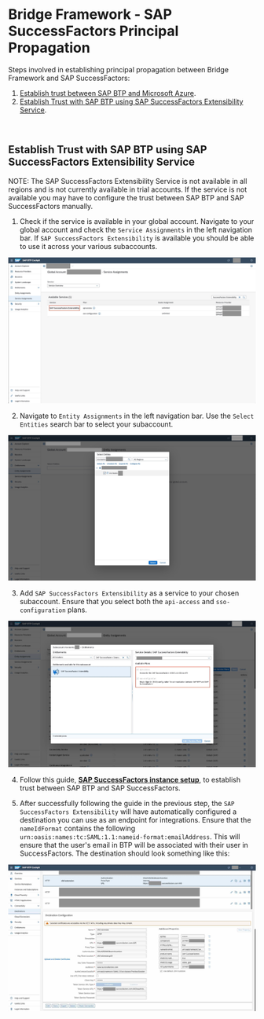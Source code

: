 # **Bridge Framework - SAP SuccessFactors Principal Propagation**

Steps involved in establishing principal propagation between Bridge Framework and SAP SuccessFactors:

1. [Establish trust between SAP BTP and Microsoft Azure](./btp-azure-trust.md).
2. [Establish Trust with SAP BTP using SAP SuccessFactors Extensibility Service](#establish-trust-with-sap-btp-using-sap-successfactors-extensibility-service).

&nbsp;

## Establish Trust with SAP BTP using SAP SuccessFactors Extensibility Service

NOTE: The SAP SuccessFactors Extensibility Service is not available in all regions and is not currently available in trial accounts.
If the service is not available you may have to configure the trust between SAP BTP and SAP SuccessFactors manually.

1. Check if the service is available in your global account. Navigate to your global account and check the `Service Assignments` in the left navigation bar. If `SAP SuccessFactors Extensibility` is available you should be able to use it across your various subaccounts.

![sfsf-service-assignment-extensibility](../images/sfsf-service-assignment-extensibility.jpg)

2. Navigate to `Entity Assignments` in the left navigation bar. Use the `Select Entities` search bar to select your subaccount.

![sfsf-entity-assignment-extensibility](../images/sfsf-entity-assignment-extensibility.jpg)

3. Add `SAP SuccessFactors Extensibility` as a service to your chosen subaccount. Ensure that you select both the `api-access` and `sso-configuration` plans.

![sfsf-select-assignment-extensibility](../images/sfsf-select-assignment-extensibility.jpg)

4. Follow this guide, **[SAP SuccessFactors instance setup](https://blogs.sap.com/2022/02/17/sap-ms-teams-5-sap-successfactors-instance-setup/)**, to establish trust between SAP BTP and SAP SuccessFactors.

5. After successfully following the guide in the previous step, the `SAP SuccessFactors Extensibility` will have automatically configured a destination you can use as an endpoint for integrations. Ensure that the `nameIdFormat` contains the following `urn:oasis:names:tc:SAML:1.1:nameid-format:emailAddress`. This will ensure that the user's email in BTP will be associated with their user in SuccessFactors. The destination should look something like this:

![sfsf-destination-extensibility](../images/sfsf-destination-extensibility.jpg)
